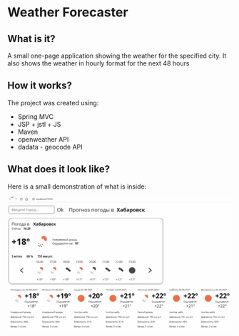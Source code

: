 # Weather Forecaster

## What is it?
A small one-page application showing the weather for the specified city. It also shows the weather in hourly format for the next 48 hours

## How it works?
The project was created using:
- Spring MVC
- JSP + jstl + JS
- Maven
- openweather API
- dadata - geocode API

## What does it look like?
Here is a small demonstration of what is inside:

![til](./weather-gif.gif)